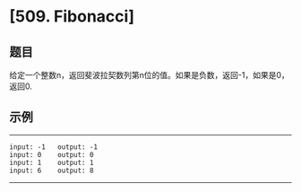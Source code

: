 # [509. Fibonacci]

## 题目

给定一个整数n，返回斐波拉契数列第n位的值。如果是负数，返回-1，如果是0，返回0.

## 示例
--- 
    input: -1   output: -1
    input: 0    output: 0
    input: 1    output: 1
    input: 6    output: 8
---
